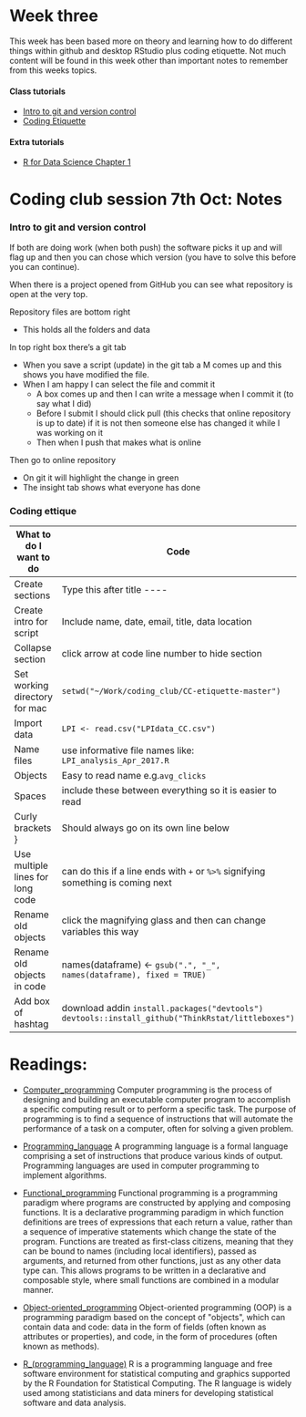 # Week three

This week has been based more on theory and learning how to do different things within github and desktop RStudio plus coding etiquette. Not much content will be found in this week other than important notes to remember from this weeks topics.


#### Class tutorials
* [Intro to git and version control](https://ourcodingclub.github.io/tutorials/git/)
* [Coding Etiquette](https://ourcodingclub.github.io/tutorials/etiquette/)

#### Extra tutorials
* [R for Data Science Chapter 1](http://r4ds.had.co.nz/introduction.html)


# Coding club session 7th Oct: Notes
### Intro to git and version control
If both are doing work (when both push) the software picks it up and will flag up and then you can chose which version (you have to solve this before you can continue).

When there is a project opened from GitHub you can see what repository is open at the very top.

Repository files are bottom right 
- This holds all the folders and data

In top right box there’s a git tab
- When you save a script (update) in the git tab a M comes up and this shows you have modified the file.
- When I am happy I can select the file and commit it 
    - A box comes up and then I can write a message when I commit it (to say what I did)
    - Before I submit I should click pull (this checks that online repository is up to date) if it is not then someone else has changed it while I was working on it
    - Then when I push that makes what is online

Then go to online repository 
- On git it will highlight the change in green 
- The insight tab shows what everyone has done 



### Coding ettique 
What to do I want to do | Code 
------------------------|------
Create sections | Type this after title ----
Create intro for script | Include name, date, email, title, data location
Collapse section | click arrow at code line number to hide section
Set working directory for mac | `setwd("~/Work/coding_club/CC-etiquette-master")`
Import data | `LPI <- read.csv("LPIdata_CC.csv")`
Name files | use informative file names like: `LPI_analysis_Apr_2017.R`
Objects | Easy to read name e.g.`avg_clicks`
Spaces | include these between everything so it is easier to read
Curly brackets } | Should always go on its own line below 
Use multiple lines for long code | can do this if a line ends with `+` or `%>%` signifying something is coming next
Rename old objects | click the magnifying glass and then can change variables this way 
Rename old objects in code | names(dataframe) <- `gsub(".", "_", names(dataframe), fixed = TRUE)`
Add box of hashtag | download addin `install.packages("devtools")` `devtools::install_github("ThinkRstat/littleboxes")`



# Readings:
* [Computer_programming](https://en.wikipedia.org/wiki/Computer_programming)
Computer programming is the process of designing and building an executable computer program to accomplish a specific computing result or to perform a specific task.
The purpose of programming is to find a sequence of instructions that will automate the performance of a task on a computer, often for solving a given problem.

* [Programming_language](https://en.wikipedia.org/wiki/Programming_language)
A programming language is a formal language comprising a set of instructions that produce various kinds of output. Programming languages are used in computer programming to implement algorithms.

* [Functional_programming](https://en.wikipedia.org/wiki/Functional_programming)
Functional programming is a programming paradigm where programs are constructed by applying and composing functions. It is a declarative programming paradigm in which function definitions are trees of expressions that each return a value, rather than a sequence of imperative statements which change the state of the program.
Functions are treated as first-class citizens, meaning that they can be bound to names (including local identifiers), passed as arguments, and returned from other functions, just as any other data type can. This allows programs to be written in a declarative and composable style, where small functions are combined in a modular manner.

* [Object-oriented_programming](https://en.wikipedia.org/wiki/Object-oriented_programming)
Object-oriented programming (OOP) is a programming paradigm based on the concept of "objects", which can contain data and code: data in the form of fields (often known as attributes or properties), and code, in the form of procedures (often known as methods).

* [R_(programming_language)](https://en.wikipedia.org/wiki/R_(programming_language))
R is a programming language and free software environment for statistical computing and graphics supported by the R Foundation for Statistical Computing. The R language is widely used among statisticians and data miners for developing statistical software and data analysis. 
